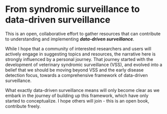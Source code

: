 # From syndromic surveillance to data-driven surveillance

This is an open, collaborative effort to gather resources that can contribute to understanding and implementing _**data-driven surveillance**_.

While I hope that a community of interested researchers and users will actively engage in suggesting topics and resources, the narrative here is strongly influenced by a personal journey. That journey started with the development of veterinary syndromic surveillance \(VSS\), and evolved into a belief that we should be moving beyond VSS and the early disease detection focus, towards a comprehensive framework of data-driven surveillance. 

What exactly data-driven surveillance means will only become clear as we embark in the journey of building up this framework, which have only started to conceptualize. I hope others will join - this is an open book, contribute freely. 

